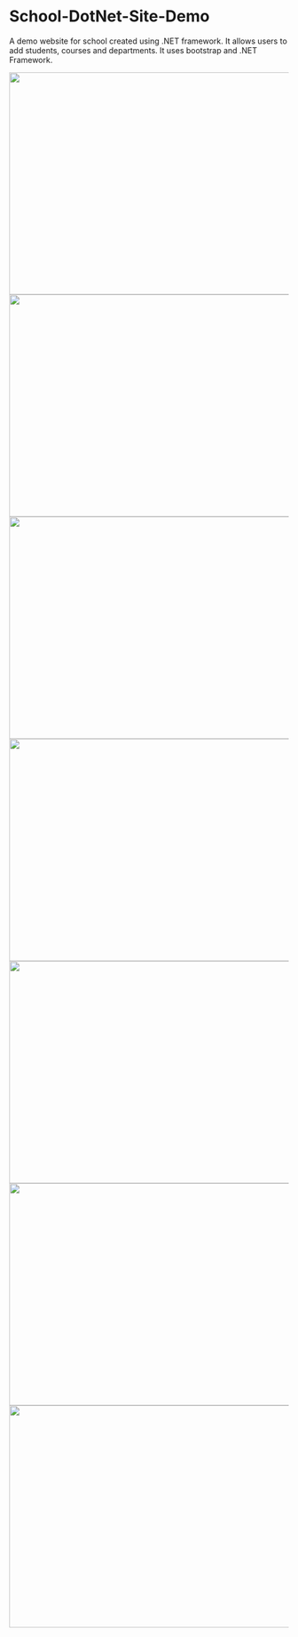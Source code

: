 # School-DotNet-Site-Demo

A demo website for school created using .NET framework. It allows users to add students, courses and departments. It uses bootstrap and .NET Framework.


<img src="https://raw.githubusercontent.com/sanjeeb9853/School-DotNet-Site-Demo/master/screenshots/1.png" data-canonical-src="https://raw.githubusercontent.com/sanjeeb9853/School-DotNet-Site-Demo/master/screenshots/1.png" width="800" height="400" /> 


<img src="https://raw.githubusercontent.com/sanjeeb9853/School-DotNet-Site-Demo/master/screenshots/2.png" data-canonical-src="https://raw.githubusercontent.com/sanjeeb9853/School-DotNet-Site-Demo/master/screenshots/2.png" width="800" height="400" />


<img src="https://raw.githubusercontent.com/sanjeeb9853/School-DotNet-Site-Demo/master/screenshots/3.png" data-canonical-src="https://raw.githubusercontent.com/sanjeeb9853/School-DotNet-Site-Demo/master/screenshots/3.png" width="800" height="400" />


<img src="https://raw.githubusercontent.com/sanjeeb9853/School-DotNet-Site-Demo/master/screenshots/4.png" data-canonical-src="https://raw.githubusercontent.com/sanjeeb9853/School-DotNet-Site-Demo/master/screenshots/4.png" width="800" height="400" />


<img src="https://raw.githubusercontent.com/sanjeeb9853/School-DotNet-Site-Demo/master/screenshots/5.png" data-canonical-src="https://raw.githubusercontent.com/sanjeeb9853/School-DotNet-Site-Demo/master/screenshots/5.png" width="800" height="400" />


<img src="https://raw.githubusercontent.com/sanjeeb9853/School-DotNet-Site-Demo/master/screenshots/6.png" data-canonical-src="https://raw.githubusercontent.com/sanjeeb9853/School-DotNet-Site-Demo/master/screenshots/6.png" width="800" height="400" />


<img src="https://raw.githubusercontent.com/sanjeeb9853/School-DotNet-Site-Demo/master/screenshots/7.png" data-canonical-src="https://raw.githubusercontent.com/sanjeeb9853/School-DotNet-Site-Demo/master/screenshots/7.png" width="800" height="400" />

